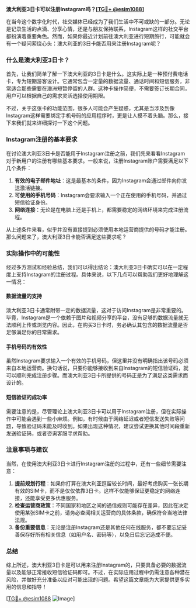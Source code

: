 **澳大利亚3日卡可以注册Instagram吗？[[TG💪+ @esim1088](https://t.me/s/esim1088)]**

在当今这个数字化时代，社交媒体已经成为了我们生活中不可或缺的一部分。无论是记录生活的点滴、分享心情，还是与朋友保持联系，Instagram这样的社交平台都扮演着重要角色。然而，如果你最近计划前往澳大利亚进行短期旅行，可能就会有一个疑问萦绕心头：澳大利亚的3日卡能否用来注册Instagram呢？

### 什么是澳大利亚3日卡？

首先，让我们简单了解一下澳大利亚的3日卡是什么。这实际上是一种预付费电话卡，专为短期游客设计。它通常包含一定量的数据流量、通话时间和短信服务，非常适合那些需要在澳洲短暂停留的人群。这种卡操作简便，不需要签订长期合同，用户可以根据自己的需求灵活选择使用期限。

不过，关于这张卡的功能范围，很多人可能会产生疑惑，尤其是当涉及到像Instagram这样需要绑定手机号码的应用程序时，更是让人摸不着头脑。那么，接下来我们就来详细探讨一下这个问题。

### Instagram注册的基本要求

在讨论澳大利亚3日卡是否能用于Instagram注册之前，我们先来看看Instagram对于新用户的注册有哪些基本要求。一般来说，注册Instagram账户需要满足以下几个条件：

1. **有效的电子邮件地址**：这是最基本的条件，因为Instagram会通过邮件向你发送激活链接。
2. **可使用的手机号码**：Instagram会要求输入一个正在使用的手机号码，并通过短信验证身份。
3. **网络连接**：无论是在电脑上还是手机上，都需要稳定的网络环境来完成注册流程。

从上述条件来看，似乎并没有直接提到必须使用本地运营商提供的号码才能注册。那么问题来了，澳大利亚3日卡能否满足这些要求呢？

### 实际操作中的可能性

经过多方测试和经验总结，我们可以得出结论：澳大利亚3日卡确实可以在一定程度上支持Instagram的注册过程。具体来说，以下几点可以帮助我们更好地理解这一情况：

#### 数据流量的支持

澳大利亚3日卡通常附带一定的数据流量，这对于访问Instagram是非常重要的。毕竟，Instagram是一个依赖于图片和视频分享的平台，没有足够的数据流量就无法顺利上传或浏览内容。因此，在购买3日卡时，务必确认其包含的数据流量是否足够满足你的日常需求。

#### 手机号码的有效性

虽然Instagram要求输入一个有效的手机号码，但这里并没有明确指出该号码必须来自本地运营商。换句话说，只要你能够接收到来自Instagram的短信验证码，就可以顺利完成注册步骤。而澳大利亚3日卡所提供的号码正是为了满足这类需求而设计的。

#### 短信验证的成功率

需要注意的是，尽管理论上澳大利亚3日卡可以用于Instagram注册，但在实际操作中可能会遇到一些小麻烦。例如，有时候由于网络延迟或者短信发送失败等问题，导致验证码未能及时收到。如果出现这种情况，建议尝试更换其他时间段重新发送验证码，或者咨询客服寻求帮助。

### 注意事项与建议

当然，在使用澳大利亚3日卡进行Instagram注册的过程中，还有一些细节需要注意：

1. **提前规划行程**：如果你打算在澳大利亚逗留较长时间，最好考虑购买一张长期有效的SIM卡，而不是仅仅依靠3日卡。这样不仅能够保证更稳定的网络连接，还能享受更多优惠服务。
2. **检查运营商政策**：不同国家和地区之间的通信规则可能存在差异，因此在决定使用某张SIM卡之前，请务必查阅相关运营商的具体条款，确保符合当地法律法规。
3. **备份重要信息**：无论是注册Instagram还是其他任何在线服务，都不要忘记妥善保存好所有相关信息（如用户名、密码等），以免日后忘记造成不便。

### 总结

综上所述，澳大利亚3日卡是可以用来注册Instagram的，只要具备必要的数据流量以及能够正常接收短信验证码即可。不过，在实际应用过程中仍需注意各种潜在风险，并做好充分准备以应对可能出现的问题。希望这篇文章能为大家提供更多实用的信息和指导！

[[TG💪+ @esim1088](https://t.me/s/esim1088) ![Image](https://i.postimg.cc/4NQfJmqS/Snipaste-2025-05-13-00-14-12.png)]